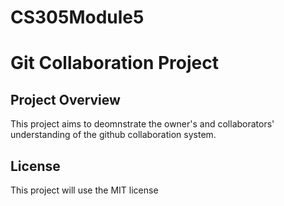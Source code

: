 # CS305Module5
# Git Collaboration Project

## Project Overview

This project aims to deomnstrate the owner's and collaborators' understanding of the github collaboration system.

## License 
This project will use the MIT license
